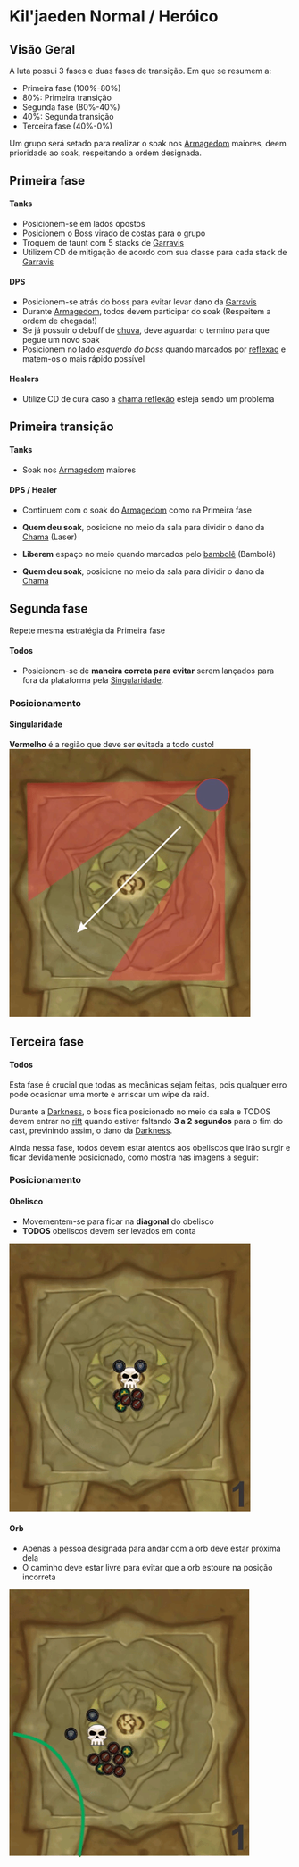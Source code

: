 # Kil'jaeden Normal / Heróico


## Visão Geral

A luta possui 3 fases e duas fases de transição. Em que se resumem a:

- Primeira fase (100%-80%)
- 80%: Primeira transição
- Segunda fase (80%-40%)
- 40%: Segunda transição
- Terceira fase (40%-0%)

Um grupo será setado para realizar o soak nos [Armagedom](http://pt.wowhead.com/spell=240910) maiores, deem prioridade ao soak, respeitando a ordem designada.

## Primeira fase

#### Tanks

- Posicionem-se em lados opostos
- Posicionem o Boss virado de costas para o grupo
- Troquem de taunt com 5 stacks de [Garravis](http://pt.wowhead.com/spell=239932)
- Utilizem CD de mitigação de acordo com sua classe para cada stack de [Garravis](http://pt.wowhead.com/spell=239932)

#### DPS

- Posicionem-se atrás do boss para evitar levar dano da [Garravis](http://pt.wowhead.com/spell=239932)
- Durante [Armagedom](http://pt.wowhead.com/spell=240910), todos devem participar do soak (Respeitem a ordem de chegada!)
- Se já possuir o debuff de [chuva](http://pt.wowhead.com/spell=234295), deve aguardar o termino para que pegue um novo soak
- Posicionem no lado *esquerdo do boss* quando marcados por [reflexao](http://pt.wowhead.com/spell=236710) e matem-os o mais rápido possível

#### Healers

- Utilize CD de cura caso a [chama reflexão](http://pt.wowhead.com/spell=235120) esteja sendo um problema


## Primeira transição

#### Tanks

- Soak nos [Armagedom](http://pt.wowhead.com/spell=240910) maiores

#### DPS / Healer

- Continuem com o soak do [Armagedom](http://pt.wowhead.com/spell=240910) como na Primeira fase
- **Quem deu soak**, posicione no meio da sala para dividir o dano da [Chama](http://pt.wowhead.com/spell=238505) (Laser)
- **Liberem** espaço no meio quando marcados pelo [bambolê](http://pt.wowhead.com/spell=238429) (Bambolê)

- **Quem deu soak**, posicione no meio da sala para dividir o dano da [Chama](http://pt.wowhead.com/spell=238505a)


## Segunda fase

Repete mesma estratégia da Primeira fase

#### Todos

- Posicionem-se de **maneira correta para evitar** serem lançados para fora da plataforma pela [Singularidade](http://pt.wowhead.com/spell=235059).

### Posicionamento

#### Singularidade
**Vermelho** é a região que deve ser evitada a todo custo!
![](/img/guia/tos/kj/singularidade.gif)


## Terceira fase

#### Todos

Esta fase é crucial que todas as mecânicas sejam feitas, pois qualquer erro pode ocasionar uma morte e arriscar um wipe da raid.

Durante a [Darkness](http://pt.wowhead.com/spell=239216), o boss fica posicionado no meio da sala e TODOS devem entrar no [rift](http://pt.wowhead.com/spell=239155) quando estiver faltando **3 a 2 segundos** para o fim do cast, previnindo assim, o dano da [Darkness](http://pt.wowhead.com/spell=239216).

Ainda nessa fase, todos devem estar atentos aos obeliscos que irão surgir e ficar devidamente posicionado, como mostra nas imagens a seguir:

### Posicionamento

#### Obelisco
- Movementem-se para ficar na **diagonal** do obelisco
- **TODOS** obeliscos devem ser levados em conta

![](/img/guia/tos/kj/obelisco.gif)

#### Orb
- Apenas a pessoa designada para andar com a orb deve estar próxima dela
- O caminho deve estar livre para evitar que a orb estoure na posição incorreta

![](/img/guia/tos/kj/orb.gif)

